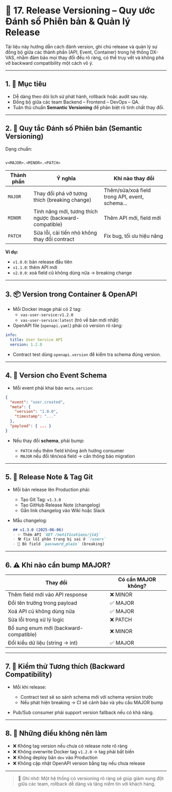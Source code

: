 # 🧾 17. Release Versioning – Quy ước Đánh số Phiên bản & Quản lý Release

Tài liệu này hướng dẫn cách đánh version, ghi chú release và quản lý sự đồng bộ giữa các thành phần (API, Event, Container) trong hệ thống DX-VAS, nhằm đảm bảo mọi thay đổi đều rõ ràng, có thể truy vết và không phá vỡ backward compatibility một cách vô ý.

---

## 1. 🎯 Mục tiêu

- Dễ dàng theo dõi lịch sử phát hành, rollback hoặc audit sau này.
- Đồng bộ giữa các team Backend – Frontend – DevOps – QA.
- Tuân thủ chuẩn **Semantic Versioning** để phân biệt rõ tính chất thay đổi.

---

## 2. 🔢 Quy tắc Đánh số Phiên bản (Semantic Versioning)

Dạng chuẩn:  
```

v<MAJOR>.<MINOR>.<PATCH>

```

| Thành phần | Ý nghĩa                                               | Khi nào thay đổi |
|------------|--------------------------------------------------------|------------------|
| `MAJOR`    | Thay đổi phá vỡ tương thích (breaking change)         | Thêm/sửa/xoá field trong API, event, schema... |
| `MINOR`    | Tính năng mới, tương thích ngược (backward-compatible) | Thêm API mới, field mới |
| `PATCH`    | Sửa lỗi, cải tiến nhỏ không thay đổi contract          | Fix bug, tối ưu hiệu năng |

**Ví dụ:**
- `v1.0.0`: bản release đầu tiên
- `v1.1.0`: thêm API mới
- `v2.0.0`: xoá field cũ không dùng nữa → breaking change

---

## 3. 📦 Version trong Container & OpenAPI

- Mỗi Docker image phải có 2 tag:
  - `vas-user-service:v1.2.0`
  - `vas-user-service:latest` (trỏ về bản mới nhất)
- OpenAPI file (`openapi.yaml`) phải có version rõ ràng:

```yaml
info:
  title: User Service API
  version: 1.2.0
```

* Contract test dùng `openapi.version` để kiểm tra schema đúng version.

---

## 4. 📣 Version cho Event Schema

* Mỗi event phải khai báo `meta.version`:

```json
{
  "event": "user.created",
  "meta": {
    "version": "1.0.0",
    "timestamp": "..."
  },
  "payload": { ... }
}
```

* Nếu thay đổi **schema**, phải bump:

  * `PATCH` nếu thêm field không ảnh hưởng consumer
  * `MAJOR` nếu đổi tên/xoá field → cần thông báo migration

---

## 5. 📝 Release Note & Tag Git

* Mỗi bản release lên Production phải:

  * Tạo Git Tag: `v1.3.0`
  * Tạo GitHub Release Note (changelog)
  * Gắn link changelog vào Wiki hoặc Slack
* Mẫu changelog:

  ```md
  ## v1.3.0 (2025-06-06)
  - ✨ Thêm API `GET /notifications/{id}`
  - 🛠️ Fix lỗi phân trang bị sai ở `/users`
  - 🔐 Bỏ field `password_plain` (breaking)
  ```

---

## 6. ⚠️ Khi nào cần bump MAJOR?

| Thay đổi                               | Có cần MAJOR không? |
| -------------------------------------- | ------------------- |
| Thêm field mới vào API response        | ❌ MINOR             |
| Đổi tên trường trong payload           | ✅ MAJOR             |
| Xoá API cũ không dùng nữa              | ✅ MAJOR             |
| Sửa lỗi trong xử lý logic              | ❌ PATCH             |
| Bổ sung enum mới (backward-compatible) | ❌ MINOR             |
| Đổi kiểu dữ liệu (string → int)        | ✅ MAJOR             |

---

## 7. 🧪 Kiểm thử Tương thích (Backward Compatibility)

* Mỗi khi release:

  * Contract test sẽ so sánh schema mới với schema version trước
  * Nếu phát hiện breaking → CI sẽ cảnh báo và yêu cầu MAJOR bump
* Pub/Sub consumer phải support version fallback nếu có khả năng.

---

## 8. 🚫 Những điều không nên làm

* ❌ Không tag version nếu chưa có release note rõ ràng
* ❌ Không overwrite Docker tag `v1.2.0` → tag phải bất biến
* ❌ Không deploy bản `dev` vào Production
* ❌ Không cập nhật OpenAPI version bằng tay nếu chưa release

---

> 📌 Ghi nhớ: Một hệ thống có versioning rõ ràng sẽ giúp giảm xung đột giữa các team, rollback dễ dàng và tăng niềm tin với khách hàng.
